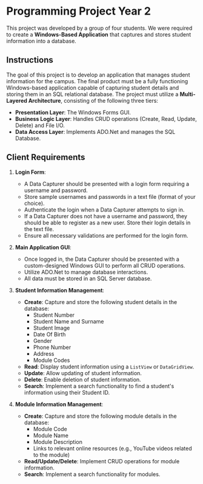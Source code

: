 # **Programming Project Year 2**

This project was developed by a group of four students. We were required to create a **Windows-Based Application** that captures and stores student information into a database.

## **Instructions**

The goal of this project is to develop an application that manages student information for the campus. The final product must be a fully functioning Windows-based application capable of capturing student details and storing them in an SQL relational database. The project must utilize a **Multi-Layered Architecture**, consisting of the following three tiers:

- **Presentation Layer**: The Windows Forms GUI.
- **Business Logic Layer**: Handles CRUD operations (Create, Read, Update, Delete) and File I/O.
- **Data Access Layer**: Implements ADO.Net and manages the SQL Database.

## **Client Requirements**

1. **Login Form**:
    - A Data Capturer should be presented with a login form requiring a username and password.
    - Store sample usernames and passwords in a text file (format of your choice).
    - Authenticate the login when a Data Capturer attempts to sign in.
    - If a Data Capturer does not have a username and password, they should be able to register as a new user. Store their login details in the text file.
    - Ensure all necessary validations are performed for the login form.

2. **Main Application GUI**:
    - Once logged in, the Data Capturer should be presented with a custom-designed Windows GUI to perform all CRUD operations.
    - Utilize ADO.Net to manage database interactions.
    - All data must be stored in an SQL Server database.

3. **Student Information Management**:
    - **Create**: Capture and store the following student details in the database:
        - Student Number
        - Student Name and Surname
        - Student Image
        - Date Of Birth
        - Gender
        - Phone Number
        - Address
        - Module Codes
    - **Read**: Display student information using a `ListView` or `DataGridView`.
    - **Update**: Allow updating of student information.
    - **Delete**: Enable deletion of student information.
    - **Search**: Implement a search functionality to find a student's information using their Student ID.

4. **Module Information Management**:
    - **Create**: Capture and store the following module details in the database:
        - Module Code
        - Module Name
        - Module Description
        - Links to relevant online resources (e.g., YouTube videos related to the module)
    - **Read/Update/Delete**: Implement CRUD operations for module information.
    - **Search**: Implement a search functionality for modules.
